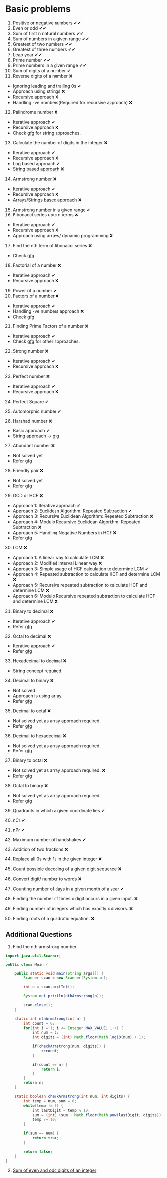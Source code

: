 # Basic problems

1. Positive or negative numbers ✔✔
2. Even or odd ✔✔
3. Sum of first n natural numbers ✔✔
4. Sum of numbers in a given range ✔✔
5. Greatest of two numbers ✔✔
6. Greatest of three numbers ✔✔
7. Leap year ✔✔
8. Prime number ✔✔
9. Prime numbers in a given range ✔✔
10. Sum of digits of a number ✔
11. Reverse digits of a number ❌

- Ignoring leading and trailing 0s ✔
- Approach using strings ❌
- Recursive approach ❌
- Handling -ve numbers(Required for recursive approach) ❌

12. Palindrome number ❌

- Iterative approach ✔
- Recursive approach ❌
- Check [gfg](https://www.geeksforgeeks.org/check-if-a-number-is-palindrome/) for string approaches.

13. Calculate the number of digits in the integer ❌

- Iterative approach ✔
- Recursive approach ❌
- Log based approach ✔
- [String based approach](https://www.geeksforgeeks.org/program-count-digits-integer-3-different-methods/) ❌

14. Armstrong number ❌

- Iterative approach ✔
- Recursive approach ❌
- [Arrays/Strings based approach](https://www.geeksforgeeks.org/program-for-armstrong-numbers/) ❌

15. Armstrong number in a given range ✔
16. Fibonacci series upto n terms ❌

- Iterative approach ✔
- Recursive approach ❌
- Approach using arrays/ dynamic programming ❌

17. Find the nth term of fibonacci series ❌

- Check [gfg](https://www.geeksforgeeks.org/program-for-nth-fibonacci-number/)

18. Factorial of a number ❌

- Iterative approach ✔
- Recursive approach ❌

19. Power of a number ✔
20. Factors of a number ❌

- Iterative approach ✔
- Handling -ve numbers approach ❌
- Check [gfg](https://www.geeksforgeeks.org/find-divisors-natural-number-set-1/)

21. Finding Prime Factors of a number ❌

- Iterative approach ✔
- Check [gfg](https://www.geeksforgeeks.org/print-all-prime-factors-of-a-given-number/) for other approaches.

22. Strong number ❌

- Iterative approach ✔
- Recursive approach ❌

23. Perfect number ❌

- Iterative approach ✔
- Recursive approach ❌

24. Perfect Square ✔
25. Automorphic number ✔

26. Harshad number ❌

- Basic approach ✔
- String approach → [gfg](https://www.geeksforgeeks.org/harshad-or-niven-number/)

27. Abundant number ❌

- Not solved yet
- Refer [gfg](https://www.geeksforgeeks.org/harshad-or-niven-number/)

28. Friendly pair ❌

- Not solved yet
- Refer [gfg](https://www.geeksforgeeks.org/check-given-two-number-friendly-pair-not/)

29. GCD or HCF ❌

- Approach 1: Iterative approach ✔
- Approach 2: Euclidean Algorithm: Repeated Subtraction ✔
- Approach 3: Recursive Euclidean Algorithm: Repeated Subtraction ❌
- Approach 4: Modulo Recursive Euclidean Algorithm: Repeated Subtraction ❌
- Approach 5: Handling Negative Numbers in HCF ❌
- Refer [gfg](https://www.geeksforgeeks.org/java-program-to-compute-gcd/)

30. LCM ❌

- Approach 1: A linear way to calculate LCM ❌
- Approach 2: Modified interval Linear way ❌
- Approach 3: Simple usage of HCF calculation to determine LCM ✔
- Approach 4: Repeated subtraction to calculate HCF and determine LCM ❌
- Approach 5: Recursive repeated subtraction to calculate HCF and determine LCM ❌
- Approach 6: Modulo Recursive repeated subtraction to calculate HCF and determine LCM ❌

31. Binary to decimal ❌

- Iterative approach ✔
- Refer [gfg](https://www.geeksforgeeks.org/program-binary-decimal-conversion/)

32. Octal to decimal ❌

- Iterative approach ✔
- Refer [gfg](https://www.geeksforgeeks.org/java-program-to-convert-octal-to-decimal/)

33. Hexadecimal to decimal ❌

- String concept required.

34. Decimal to binary ❌

- Not solved
- Approach is using array.
- Refer [gfg](https://www.geeksforgeeks.org/java-program-for-decimal-to-binary-conversion/)

35. Decimal to octal ❌

- Not solved yet as array approach required.
- Refer [gfg](https://www.geeksforgeeks.org/java-program-for-decimal-to-octal-conversion/)

36. Decimal to hexadecimal ❌

- Not solved yet as array approach required.
- Refer [gfg](https://www.geeksforgeeks.org/java-program-for-decimal-to-octal-conversion/)

37. Binary to octal ❌

- Not solved yet as array approach required. ❌
- Refer [gfg](https://www.geeksforgeeks.org/java-program-to-convert-binary-to-octal/)

38. Octal to binary ❌

- Not solved yet as array approach required.
- Refer [gfg](https://www.geeksforgeeks.org/java-program-to-convert-octal-to-binary/)

39. Quadrants in which a given coordinate lies ✔

40. nCr ✔
41. nPr ✔
42. Maximum number of handshakes ✔
43. Addition of two fractions ❌
44. Replace all 0s with 1s in the given integer ❌
45. Count possible decoding of a given digit sequence ❌
46. Convert digit/ number to words ❌
47. Counting number of days in a given month of a year ✔
48. Finding the number of times x digit occurs in a given input. ❌
49. Finding number of integers which has exactly x divisors. ❌
50. Finding roots of a quadratic equation. ❌

## Additional Questions

1. Find the nth armstrong number

```java
import java.util.Scanner;

public class Main {

	public static void main(String args[]) {
		Scanner scan = new Scanner(System.in);

		int n = scan.nextInt();

		System.out.println(nthArmstrong(n));

		scan.close();
	}

	static int nthArmstrong(int n) {
		int count = 0;
		for(int i = 1; i <= Integer.MAX_VALUE; i++) {
			int num = i;
			int digits = (int) Math.floor(Math.log10(num) + 1);

			if(checkArmstrong(num, digits)) {
				++count;
			}

			if(count == n) {
				return i;
			}
		}
		return n;
	}

	static boolean checkArmstrong(int num, int digits) {
		int temp = num, sum = 0;
		while(temp != 0) {
			int lastDigit = temp % 10;
			sum = (int) (sum + Math.floor(Math.pow(lastDigit, digits)));
			temp /= 10;
		}

		if(sum == num) {
			return true;
		}

		return false;
	}
}
```

2. [Sum of even and odd digits of an integer](https://github.com/TheParthMaru/Problem-Solving-Mastery/blob/main/01.%20Basic%20Problems/Test%20cases%20and%20code/basic-problem-26.md)
